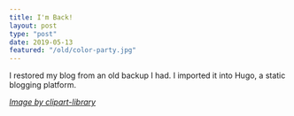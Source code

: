 ```yaml
---
title: I'm Back!
layout: post
type: "post"
date: 2019-05-13
featured: "/old/color-party.jpg"
---
```


I restored my blog from an old backup I had. I imported it into Hugo, a static blogging platform.

*[Image by clipart-library](http://clipart-library.com/party.html)*
